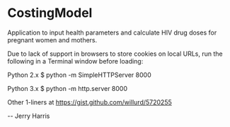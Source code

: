 # CostingModel

Application to input health parameters and calculate HIV drug doses for pregnant women and mothers.

Due to lack of support in browsers to store cookies on local URLs, run the following in a Terminal window before loading:

Python 2.x
$ python -m SimpleHTTPServer 8000

Python 3.x
$ python -m http.server 8000

Other 1-liners at https://gist.github.com/willurd/5720255
 
-- Jerry Harris

